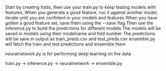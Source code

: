 Start by creating folds, then use your train.py to keep testing models with features,
When you generate a good feature, run it against another model, iterate until you are
confident in your models and features
When you have gotten a good feature set, save them using the --save flag
Then use the inference.py to build the predictions for different models
The models will be saved in models using their modelname and fold number
The predictions will be save in output as train_preds.csv and test_preds.csv
ensemble.py will fetch the train and test predictions and ensemble them

neuralnetwork.py is for performing deep learning on the data


train.py -> inference.py -> neuralnetwork -> ensemble.py